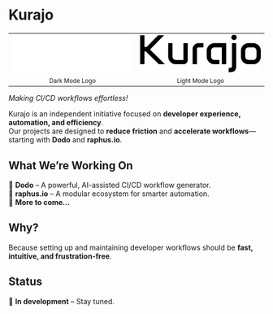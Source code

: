 # **Kurajo**

<table align="center">
  <tr>
    <td align="center">
      <img src="../images/Kurajo-light.png" alt="Kurajo's Light Logo" width="300"><br>
      <sub>Dark Mode Logo</sub>
    </td>
    <td align="center">
      <img src="../images/Kurajo-dark.png" alt="Kurajo's Dark Logo" width="300"><br>
      <sub>Light Mode Logo</sub>
    </td>
  </tr>
</table>

_Making CI/CD workflows effortless!_

Kurajo is an independent initiative focused on **developer experience, automation, and efficiency**.  
Our projects are designed to **reduce friction** and **accelerate workflows**—starting with **Dodo** and **raphus.io**.  

## What We’re Working On
🔹 **Dodo** – A powerful, AI-assisted CI/CD workflow generator.  
🔹 **raphus.io** – A modular ecosystem for smarter automation.  
🔹 **More to come…**  

## Why?
Because setting up and maintaining developer workflows should be **fast, intuitive, and frustration-free**.  

## Status 
🚧 **In development** – Stay tuned.  

